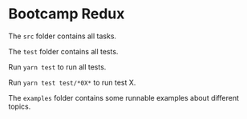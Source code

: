 # Bootcamp Redux

The `src` folder contains all tasks.

The `test` folder contains all tests.

Run `yarn test` to run all tests.

Run `yarn test test/*0X*` to run test X.

The `examples` folder contains some runnable examples about different topics.
